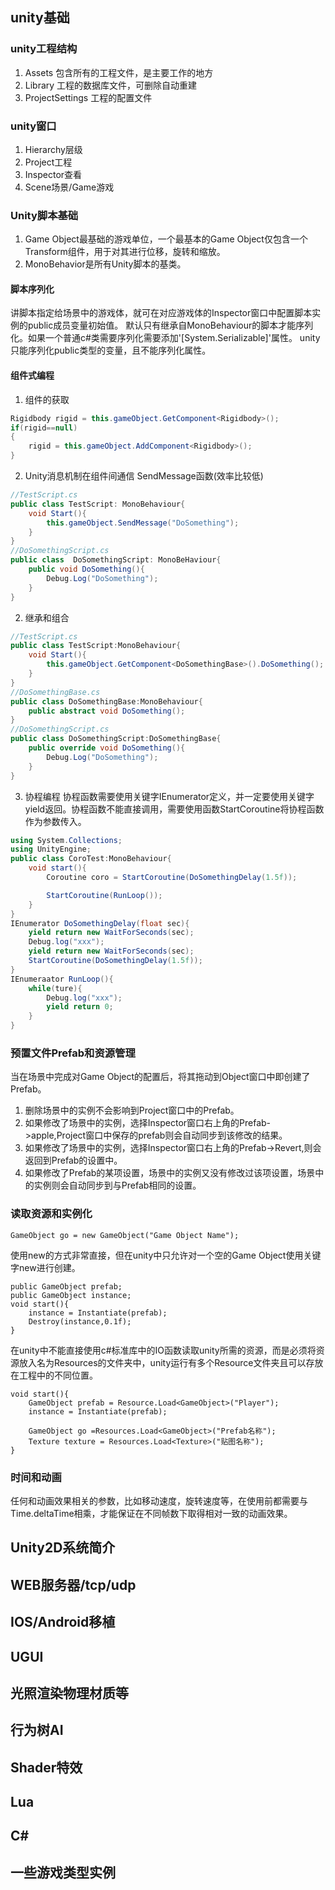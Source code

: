 ## unity基础
### unity工程结构
1. Assets 包含所有的工程文件，是主要工作的地方
2. Library 工程的数据库文件，可删除自动重建
3. ProjectSettings 工程的配置文件

### unity窗口
1. Hierarchy层级
2. Project工程
3. Inspector查看
4. Scene场景/Game游戏

### Unity脚本基础
1. Game Object最基础的游戏单位，一个最基本的Game Object仅包含一个Transform组件，用于对其进行位移，旋转和缩放。
2. MonoBehavior是所有Unity脚本的基类。
#### 脚本序列化
讲脚本指定给场景中的游戏体，就可在对应游戏体的Inspector窗口中配置脚本实例的public成员变量初始值。
默认只有继承自MonoBehaviour的脚本才能序列化。如果一个普通c#类需要序列化需要添加'[System.Serializable]'属性。
unity只能序列化public类型的变量，且不能序列化属性。

#### 组件式编程
1. 组件的获取
```c#
Rigidbody rigid = this.gameObject.GetComponent<Rigidbody>();
if(rigid==null)
{
    rigid = this.gameObject.AddComponent<Rigidbody>();
}
```
2. Unity消息机制在组件间通信
SendMessage函数(效率比较低)
```c#
//TestScript.cs
public class TestScript: MonoBehaviour{
    void Start(){
        this.gameObject.SendMessage("DoSomething");
    }
}
//DoSomethingScript.cs
public class  DoSomethingScript: MonoBeHaviour{
    public void DoSomething(){
        Debug.Log("DoSomething");
    }
}
```
2. 继承和组合
```c#
//TestScript.cs
public class TestScript:MonoBehaviour{
    void Start(){
        this.gameObject.GetComponent<DoSomethingBase>().DoSomething();
    }
}
//DoSomethingBase.cs
public class DoSomethingBase:MonoBehaviour{
    public abstract void DoSomething();
}
//DoSomethingScript.cs
public class DoSomethingScript:DoSomethingBase{
    public override void DoSomething(){
        Debug.Log("DoSomething");
    }
}
```
3. 协程编程
协程函数需要使用关键字IEnumerator定义，并一定要使用关键字yield返回。协程函数不能直接调用，需要使用函数StartCoroutine将协程函数作为参数传入。
```c#
using System.Collections;
using UnityEngine;
public class CoroTest:MonoBehaviour{
    void start(){
        Coroutine coro = StartCoroutine(DoSomethingDelay(1.5f));

        StartCoroutine(RunLoop());
    }
}
IEnumerator DoSomethingDelay(float sec){
    yield return new WaitForSeconds(sec);
    Debug.log("xxx");
    yield return new WaitForSeconds(sec);
    StartCoroutine(DoSomethingDelay(1.5f));
}
IEnumeraator RunLoop(){
    while(ture){
        Debug.log("xxx");
        yield return 0;
    }
}
```
### 预置文件Prefab和资源管理
当在场景中完成对Game Object的配置后，将其拖动到Object窗口中即创建了Prefab。
1. 删除场景中的实例不会影响到Project窗口中的Prefab。
2. 如果修改了场景中的实例，选择Inspector窗口右上角的Prefab->apple,Project窗口中保存的prefab则会自动同步到该修改的结果。
3. 如果修改了场景中的实例，选择Inspector窗口右上角的Prefab->Revert,则会返回到Prefab的设置中。
4. 如果修改了Prefab的某项设置，场景中的实例又没有修改过该项设置，场景中的实例则会自动同步到与Prefab相同的设置。
### 读取资源和实例化
```
GameObject go = new GameObject("Game Object Name");
```
使用new的方式非常直接，但在unity中只允许对一个空的Game Object使用关键字new进行创建。
```
public GameObject prefab;
public GameObject instance;
void start(){
    instance = Instantiate(prefab);
    Destroy(instance,0.1f);
}
```
在unity中不能直接使用c#标准库中的IO函数读取unity所需的资源，而是必须将资源放入名为Resources的文件夹中，unity运行有多个Resource文件夹且可以存放在工程中的不同位置。
```
void start(){
    GameObject prefab = Resource.Load<GameObject>("Player");
    instance = Instantiate(prefab);

    GameObject go =Resources.Load<GameObject>("Prefab名称");
    Texture texture = Resources.Load<Texture>("贴图名称");
}
```
### 时间和动画
任何和动画效果相关的参数，比如移动速度，旋转速度等，在使用前都需要与Time.deltaTime相乘，才能保证在不同帧数下取得相对一致的动画效果。

## Unity2D系统简介

## WEB服务器/tcp/udp

## IOS/Android移植

## UGUI

## 光照渲染物理材质等

## 行为树AI

## Shader特效

## Lua

## C#

## 一些游戏类型实例